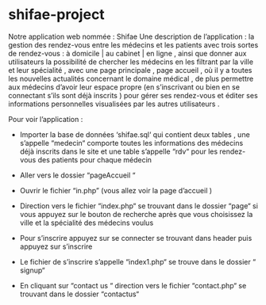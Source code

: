 # shifae-project

Notre application web nommée :  Shifae
Une description de l’application : 
la gestion des rendez-vous entre les médecins et les patients avec trois sortes de rendez-vous : à domicile | au cabinet | en ligne , ainsi que donner aux utilisateurs la possibilité de chercher les médecins en les filtrant par la ville et leur spécialité , avec une page principale , page accueil , où il y a toutes les nouvelles actualités concernant le domaine médical , de plus permettre aux médecins d’avoir leur espace propre (en s’inscrivant ou bien en se connectant s’ils sont déjà inscrits ) pour gérer ses rendez-vous et éditer ses informations personnelles visualisées par les autres utilisateurs .

Pour voir l’application : 


-	Importer la base de données ‘shifae.sql‘ qui contient deux tables , une s’appelle “medecin“ comporte toutes les informations des médecins déjà inscrits dans le site et une table s’appelle “rdv“ pour les rendez-vous des patients pour chaque médecin 

-	Aller vers le dossier “pageAccueil “

-	Ouvrir le fichier “in.php” (vous allez voir la page d’accueil )

-	Direction vers le fichier “index.php“ se trouvant dans le dossier “page“ si vous appuyez sur le bouton de recherche après que vous choisissez la ville et la spécialité des médecins voulus

-	Pour s’inscrire appuyez sur se connecter se trouvant dans header puis appuyez sur s’inscrire

-	Le fichier de s’inscrire s’appelle “index1.php“ se trouve dans le dossier “ signup“

-	En cliquant sur  “contact us “ direction vers le fichier “contact.php“ se trouvant dans le dossier “contactus“

